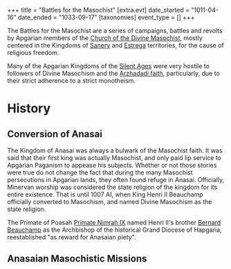 +++
title = "Battles for the Masochist"
[extra.evt]
date_started = "1011-04-16"
date_ended = "1033-09-17"
[taxonomies]
event_type = []
+++

The Battles for the Masochist are a series of campaigns, battles and revolts by Apgarian members of the [Church of the Divine Masochist](@/religions/divine-masochism/_index.md), mostly centered in the Kingdoms of [Sanery](@/organizations/kingdom-of-sanery.md) and [Estrega](@/organizations/kingdom-of-estrega.md) territories, for the cause of religious freedom.

Many of the Apgarian Kingdoms of the [Silent Ages](@/concepts/silent-ages.md) were very hostile to followers of Divine Masochism and the [Arzhadadi faith](@/religions/arzhadad.md), particularly, due to their strict adherence to a strict monotheism.

# History

## Conversion of Anasai

The Kingdom of Anasai was always a bulwark of the Masochist faith. It was said that their first king was actually Masochist, and only paid lip service to Apgarian Paganism to appease his subjects. Whether or not those stories were true do not change the fact that during the many Masochist persecutions in Apgarian lands, they often found refuge in Anasai. Officially, Minervan worship was considered the state religion of the kingdom for its entire existence. That is until 1007 AI, when King Henri II Beauchamp officially converted to Masochism, and named Divine Masochism as the state religion. 

The Primate of Poasah [Primate Nimrah IX](@/characters/nimrah-ix.md) named Henri II's brother [Bernard Beauchamp](@/characters/bernard-beauchamp.md) as the Archbishop of the historical Grand Diocese of Hapgaria, reestablished "as reward for Anasaian piety".

## Anasaian Masochistic Missions

## 